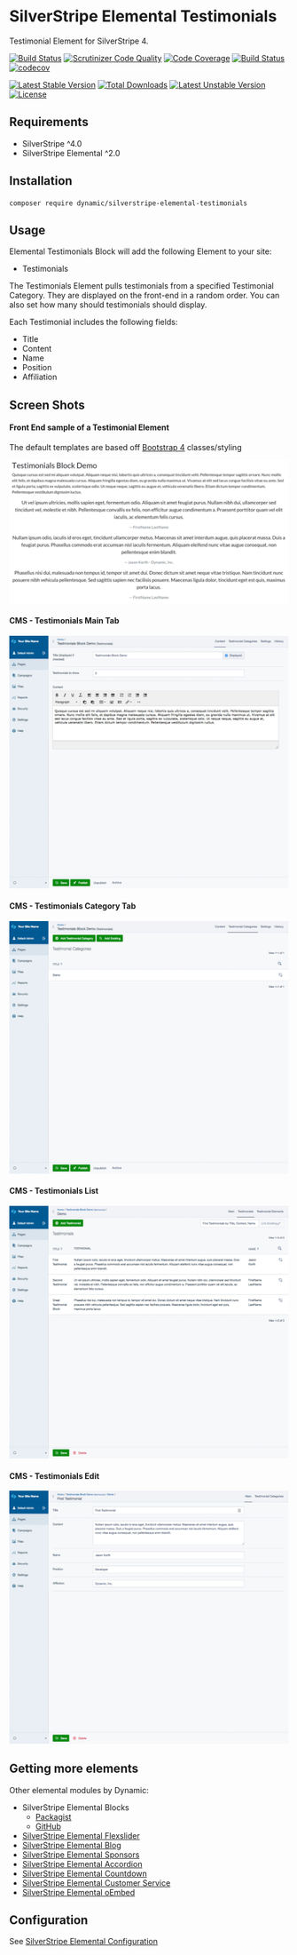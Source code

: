 # SilverStripe Elemental Testimonials

Testimonial Element for SilverStripe 4.

[![Build Status](https://travis-ci.org/dynamic/silverstripe-elemental-testimonials.svg?branch=master)](https://travis-ci.org/dynamic/silverstripe-elemental-testimonials)
[![Scrutinizer Code Quality](https://scrutinizer-ci.com/g/dynamic/silverstripe-elemental-testimonials/badges/quality-score.png?b=master)](https://scrutinizer-ci.com/g/dynamic/silverstripe-elemental-testimonials/?branch=master)
[![Code Coverage](https://scrutinizer-ci.com/g/dynamic/silverstripe-elemental-testimonials/badges/coverage.png?b=master)](https://scrutinizer-ci.com/g/dynamic/silverstripe-elemental-testimonials/?branch=master)
[![Build Status](https://scrutinizer-ci.com/g/dynamic/silverstripe-elemental-testimonials/badges/build.png?b=master)](https://scrutinizer-ci.com/g/dynamic/silverstripe-elemental-testimonials/build-status/master)
[![codecov](https://codecov.io/gh/dynamic/silverstripe-elemental-testimonials/branch/master/graph/badge.svg)](https://codecov.io/gh/dynamic/silverstripe-elemental-testimonials)

[![Latest Stable Version](https://poser.pugx.org/dynamic/silverstripe-elemental-testimonials/v/stable)](https://packagist.org/packages/dynamic/silverstripe-elemental-testimonials)
[![Total Downloads](https://poser.pugx.org/dynamic/silverstripe-elemental-testimonials/downloads)](https://packagist.org/packages/dynamic/silverstripe-elemental-testimonials)
[![Latest Unstable Version](https://poser.pugx.org/dynamic/silverstripe-elemental-testimonials/v/unstable)](https://packagist.org/packages/dynamic/silverstripe-elemental-testimonials)
[![License](https://poser.pugx.org/dynamic/silverstripe-elemental-testimonials/license)](https://packagist.org/packages/dynamic/silverstripe-elemental-testimonials)

## Requirements

* SilverStripe ^4.0
* SilverStripe Elemental ^2.0

## Installation

`composer require dynamic/silverstripe-elemental-testimonials`

## Usage

Elemental Testimonials Block will add the following Element to your site:

* Testimonials

The Testimonials Element pulls testimonials from a specified Testimonial Category. They are displayed on the front-end in a random order. You can also set how many should testimonials should display.

Each Testimonial includes the following fields:

* Title
* Content
* Name
* Position
* Affiliation

## Screen Shots

#### Front End sample of a Testimonial Element
The default templates are based off [Bootstrap 4](https://getbootstrap.com/) classes/styling

![Front End sample of a Testimonials Element](./readme-images/testimonial-block-sample.jpg)

#### CMS - Testimonials Main Tab
![CMS - Testimonials Main Tab](./readme-images/testimonial-block-cms-main.jpg)

#### CMS - Testimonials Category Tab
![CMS - Testimonials Category Tab](./readme-images/testimonial-block-cms-categories.jpg)

#### CMS - Testimonials List
![CMS - Testimonials List](./readme-images/testimonial-block-cms-testimonial-list.jpg)

#### CMS - Testimonials Edit
![CMS - Testimonials Edit](./readme-images/testimonial-block-cms-testimonial-edit.jpg)

## Getting more elements

Other elemental modules by Dynamic:

* SilverStripe Elemental Blocks
	* [Packagist](https://packagist.org/packages/dynamic/silverstripe-elemental-blocks)
	* [GitHub](https://github.com/dynamic/silverstripe-elemental-blocks)
* [SilverStripe Elemental Flexslider](https://github.com/dynamic/silverstripe-elemental-flexslider)  
* [SilverStripe Elemental Blog](https://github.com/dynamic/silverstripe-elemental-blog)  
* [SilverStripe Elemental Sponsors](https://github.com/dynamic/silverstripe-elemental-sponsors)  
* [SilverStripe Elemental Accordion](https://github.com/dynamic/silverstripe-elemental-accordion)  
* [SilverStripe Elemental Countdown](https://github.com/dynamic/silverstripe-elemental-countdown)  
* [SilverStripe Elemental Customer Service](https://github.com/dynamic/silverstripe-elemental-customer-service)  
* [SilverStripe Elemental oEmbed](https://github.com/dynamic/silverstripe-elemental-oembed)  

## Configuration

See [SilverStripe Elemental Configuration](https://github.com/dnadesign/silverstripe-elemental#configuration)
